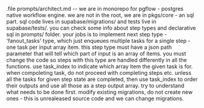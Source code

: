 .file prompts/architect.md -- we are in monorepo for pgflow - postgres native workflow engine. we are not in the root, we are in pkgs/core - an sql part. sql code lives in supabase/migrations/ and tests live in supabase/tests/. you can check some info about step types and declarative sql in prompts/ folder. your jobs is to implement next step type - 'fanout_tasks' type, which just enqueues multiple tasks for a single step - one task per input array item. this step type must have a json path parameter that will tell which part of input is an array of items. you must change the code so steps with this type are handled differently in all the functions. use task_index to indicate which array item the given task is for. when compoleting task, do not proceed with completing steps etc. unless all the tasks for given step state are completed, then use task_index to order their outputs and use all those as a step output array. try to understand what needs to be done first. modify existing migrations, do not create new ones - this is unrealeased source code and we can change migrations.
